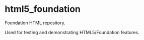 # html5_foundation
Foundation HTML repository. 

Used for testing and demonstrating HTML5/Foundation features. 
